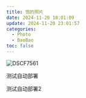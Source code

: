 ```yaml
---
title: 饱的照片
date: 2024-11-20 18:01:09
update: 2024-11-20 23:01:57
categories:
  - Photo
  - BaoBao
toc: false
---
```


![DSCF7561](https://chord-pic.oss-cn-shanghai.aliyuncs.com/202411201927675.jpg)

测试自动部署

测试自动部署2
